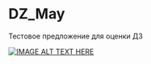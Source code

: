 # DZ_May

Тестовое предложение для оценки ДЗ


[![IMAGE ALT TEXT HERE](https://img.youtube.com/vi/wGoqTE3QWNQ/0.jpg)](https://www.youtube.com/watch?v=wGoqTE3QWNQ)
